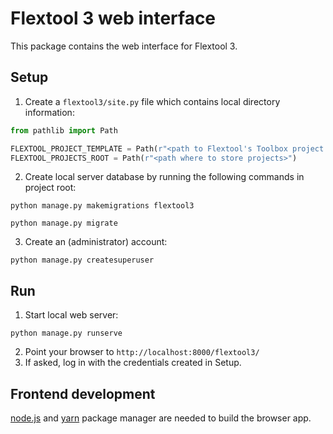 # Flextool 3 web interface

This package contains the web interface for Flextool 3.

## Setup

1. Create a ``flextool3/site.py`` file which contains local directory information:
```python
from pathlib import Path

FLEXTOOL_PROJECT_TEMPLATE = Path(r"<path to Flextool's Toolbox project template>")
FLEXTOOL_PROJECTS_ROOT = Path(r"<path where to store projects>")
```
2. Create local server database by running the following commands in project root:
```
python manage.py makemigrations flextool3
```
```
python manage.py migrate
```
3. Create an (administrator) account:
```
python manage.py createsuperuser
```

## Run

1. Start local web server:
```
python manage.py runserve
```
2. Point your browser to ``http://localhost:8000/flextool3/``
3. If asked, log in with the credentials created in Setup.

## Frontend development

[node.js](nodejs.org) and [yarn](yarnpkg.com) package manager are needed to build the browser app.

